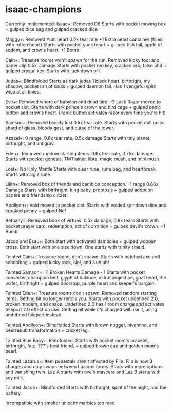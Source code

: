# isaac-champions

Currently Implemented:
Isaac+: 
Removed D6
Starts with pocket moving box + gulped dice bag and gulped cracked dice

Maggy+:
Removed Yum heart
0.5x tear rate
+1 Extra heart container (filled with rotten heart)
Starts with pocket yuck heart + gulped fish tail, apple of sodom, and crow's heart.
+1 Bomb

Cain+:
Treasure rooms won't spawn for the run.
Removed lucky foot and paper clip
0.5x Damage
Starts with pocket red key, cracked orb, false phd + gulped crystal key.
Starts with luck down pill.

Judas+:
Blindfolded
Starts as dark judas 1 black heart, birthright, my shadow, pocket urn of souls + gulped daemon tail.
Has 1 vengeful spirit wisp at all times.

Eve+:
Removed whore of babylon and dead bird.
-3 Luck
Razor moved to pocket slot.
Starts with dark prince's crown and bird cage + gulped panic button and crow's heart. (Panic button activates razor every time you're hit)

Samson+:
Removed bloody lust
0.5x tear rate.
Starts with pocket dull razor, shard of glass, bloody gust, and curse of the tower.

Azazel+:
0 range, 0.6x tear rate, 0.5x damage 
Starts with tiny planet, birthright, and antigrav.

Eden+:
Removed random starting items.
0.6x tear rate, 0.75x damage.
Starts with pocket genesis, TMTrainer, libra, magic mush, and mini mush.

Lost+:
No Holy Mantle
Starts with clear rune, rune bag, and heartbreak.
Starts with algiz rune.

Lilith+:
Removed box of friends and cambion conception.
-1 range
0.66x Damage
Starts with birthright, king baby, proptosis + gulped adoption papers and friendship circlet.

Apollyon+:
Void moved to pocket slot.
Starts with voided spindown dice and crooked penny + gulped No!

Bethany+:
Removed book of virtues.
0.5x damage, 0.8x tears
Starts with pocket prayer card, redemption, act of contrition + gulped devil's crown. 
+1 Bomb

Jacob and Esau+:
Both start with activated damocles + gulped wooden cross.
Both start with one size down.
One starts with trinity shield.

Tainted Cain+: 
Treasure rooms don't spawn.
Starts with notched axe and schoolbag + gulped lucky rock, No!, and Nuh uh!

Tainted Samson+:
11 Broken Hearts
Damage - 1
Starts with pocket converter, champion belt, glyph of balance, astral projection, goat head, the wafer, birthright + gulped doorstop, purple heart and keeper's bargain.

Tainted Eden+:
Treasure rooms don't spawn.
Removed random starting items.
Getting hit no longer rerolls you.
Starts with pocket undefined 2.0, broken modem, and chaos.
Undefined 2.0 has 1 room charge and activates teleport 2.0 effect on use. Getting hit while it's charged will use it, using undefined teleport instead.

Tainted Apollyon+: 
Blindfolded
Starts with brown nugget, hivemind, and beelzebub transformation + cricket leg.

Tainted Blue Baby+:
Blindfolded.
Starts with pocket mom's bracelet, birthright, fate, ???'s best friend, + gulped brown cap and golden mom's pearl.

Tainted Lazarus+:
Item pedestals aren't affected by Flip.
Flip is now 3 charges and only swaps between Lazarus forms.
Starts with more options and vanishing twin.
Laz A starts with eve's mascera and Laz B starts with soy milk.

Tainted Jacob+:
Blindfolded
Starts with birthright, spirit of the night, and the battery.


Incompatible with smelter unlocks marbles too mod